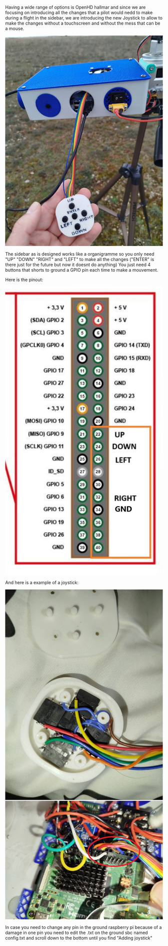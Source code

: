 Having a wide range of options is OpenHD hallmar and since we are focusing on introducing all the changes that a pilot would nedd to make during a flight in the sidebar, we are introducing the new Joystick to allow to make the changes without a touchscreen and without the mess that can be a mouse.

![General view of the joystick](../.gitbook/assets/General_photo.jpg)

The sidebar as is designed works like a organigramme so you only need "UP" "DOWN" "RIGHT" and "LEFT" to make all the changes ("ENTER" is there just for the future but now it doesnt do anything)
You just need 4 buttons that shorts to ground a GPIO pin each time to make a mouvement.

Here is the pinout:

![RPI_pinout](../.gitbook/assets/RPI_pinout.jpg)


And here is a example of a joystick:

![Interal_wiring](../.gitbook/assets/Internal_wiring.jpg)
![Inside ground unit](../.gitbook/assets/photo_2025-03-06_18-26-45.jpg)

In case you need to change any pin in the ground raspberry pi because of a damage in one pin you need to edit the .txt on the ground sbc named config.txt and scroll down to the bottom until you find "Adding joystick"
